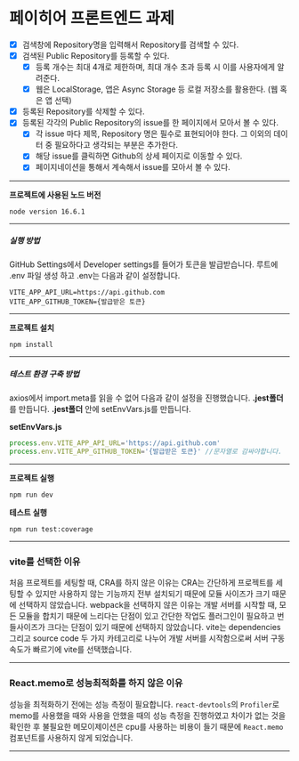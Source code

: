 # 페이히어 프론트엔드 과제
- [x] 검색창에 Repository명을 입력해서 Repository를 검색할 수 있다.
- [x] 검색된 Public Repository를 등록할 수 있다.
    - [x] 등록 개수는 최대 4개로 제한하며, 최대 개수 초과 등록 시 이를 사용자에게 알려준다.
    - [x] 웹은 LocalStorage, 앱은 Async Storage 등 로컬 저장소를 활용한다. (웹 혹은 앱 선택)
- [x] 등록된 Repository를 삭제할 수 있다.
- [x] 등록된 각각의 Public Repository의 issue를 한 페이지에서 모아서 볼 수 있다.
    - [x] 각 issue 마다 제목, Repository 명은 필수로 표현되어야 한다. 그 이외의 데이터 중 필요하다고 생각되는 부분은 추가한다.
    - [x] 해당 issue를 클릭하면 Github의 상세 페이지로 이동할 수 있다.
    - [x] 페이지네이션을 통해서 계속해서 issue를 모아서 볼 수 있다.

---
**프로젝트에 사용된 노드 버전**
```shell
node version 16.6.1
```
---
##### 실행 방법
GitHub Settings에서 Developer settings를 들어가 토큰을 발급받습니다.
루트에 .env 파일 생성 하고 .env는 다음과 같이 설정합니다.
```
VITE_APP_API_URL=https://api.github.com
VITE_APP_GITHUB_TOKEN={발급받은 토큰}
```
---
**프로젝트 설치**
```shell
npm install
```
---
##### 테스트 환경 구축 방법
axios에서 import.meta를 읽을 수 없어 다음과 같이 설정을 진행했습니다.
**.jest폴더**를 만듭니다.
**.jest폴더** 안에 setEnvVars.js를 만듭니다.

**setEnvVars.js**
```js
process.env.VITE_APP_API_URL='https://api.github.com'
process.env.VITE_APP_GITHUB_TOKEN='{발급받은 토큰}' //문자열로 감싸야합니다.
```
---
**프로젝트 실행**
```shell
npm run dev
```
**테스트 실행**
```shell
npm run test:coverage
```
---
### vite를 선택한 이유
처음 프로젝트를 세팅할 때, CRA를 하지 않은 이유는 CRA는 간단하게 프로젝트를 세팅할 수 있지만 사용하지 않는 기능까지 전부 설치되기 때문에 모듈 사이즈가 크기 때문에 선택하지 않았습니다. 
webpack을 선택하지 않은 이유는 개발 서버를 시작할 때, 모든 모듈을 합치기 때문에 느리다는 단점이 있고 간단한 작업도 플러그인이 필요하고 번들사이즈가 크다는 단점이 있기 때문에 선택하지 않았습니다.
vite는 dependencies 그리고 source code 두 가지 카테고리로 나누어 개발 서버를 시작함으로써 서버 구동 속도가 빠르기에 vite를 선택했습니다.

---
### React.memo로 성능최적화를 하지 않은 이유
성능을 최적화하기 전에는 성능 측정이 필요합니다.
`react-devtools`의 `Profiler`로 memo를 사용했을 때와 사용을 안했을 때의 성능 측정을 진행하였고 차이가 없는 것을 확인한 후 불필요한 메모이제이션은 cpu를 사용하는 비용이 들기 때문에 `React.memo` 컴포넌트를 사용하지 않게 되었습니다. 

---

